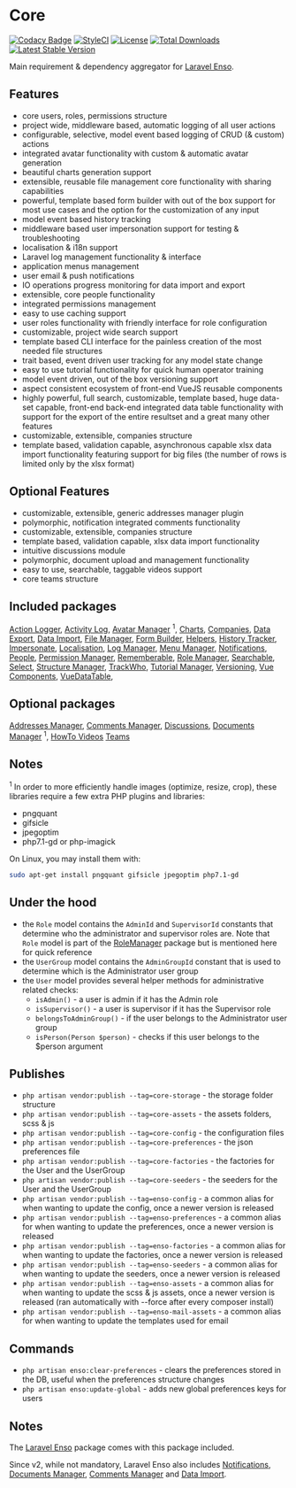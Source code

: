 # Core

[![Codacy Badge](https://api.codacy.com/project/badge/Grade/ba5e8fe6e1dc427590d9bad7721ca037)](https://www.codacy.com/app/laravel-enso/Core?utm_source=github.com&amp;utm_medium=referral&amp;utm_content=laravel-enso/Core&amp;utm_campaign=Badge_Grade)
[![StyleCI](https://styleci.io/repos/85807594/shield?branch=master)](https://styleci.io/repos/85807594)
[![License](https://poser.pugx.org/laravel-enso/core/license)](https://packagist.org/packages/laravel-enso/core)
[![Total Downloads](https://poser.pugx.org/laravel-enso/core/downloads)](https://packagist.org/packages/laravel-enso/core)
[![Latest Stable Version](https://poser.pugx.org/laravel-enso/core/version)](https://packagist.org/packages/laravel-enso/core)

Main requirement & dependency aggregator for [Laravel Enso](https://github.com/laravel-enso/Enso).

## Features
- core users, roles, permissions structure
- project wide, middleware based, automatic logging of all user actions
- configurable, selective, model event based logging of CRUD (& custom) actions
- integrated avatar functionality with custom & automatic avatar generation
- beautiful charts generation support
- extensible, reusable file management core functionality with sharing capabilities
- powerful, template based form builder with out of the box support for most use cases
and the option for the customization of any input
- model event based history tracking
- middleware based user impersonation support for testing & troubleshooting
- localisation & i18n support
- Laravel log management functionality & interface
- application menus management
- user email & push notifications
- IO operations progress monitoring for data import and export
- extensible, core people functionality
- integrated permissions management
- easy to use caching support
- user roles functionality with friendly interface for role configuration
- customizable, project wide search support
- template based CLI interface for the painless creation of the most needed file structures
- trait based, event driven user tracking for any model state change
- easy to use tutorial functionality for quick human operator training
- model event driven, out of the box versioning support
- aspect consistent ecosystem of front-end VueJS reusable components
- highly powerful, full search, customizable, template based, huge data-set capable, 
front-end back-end integrated data table functionality with support for the export of the entire resultset 
and a great many other features
- customizable, extensible, companies structure
- template based, validation capable, asynchronous capable xlsx data import functionality featuring support for big files 
(the number of rows is limited only by the xlsx format)
 
## Optional Features
- customizable, extensible, generic addresses manager plugin
- polymorphic, notification integrated comments functionality
- customizable, extensible, companies structure
- template based, validation capable, xlsx data import functionality
- intuitive discussions module
- polymorphic, document upload and management functionality
- easy to use, searchable, taggable videos support
- core teams structure  

## Included packages

[Action Logger](https://github.com/laravel-enso/ActionLogger), 
[Activity Log](https://github.com/laravel-enso/ActivityLog), 
[Avatar Manager](https://github.com/laravel-enso/AvatarManager) <sup>1</sup>, 
[Charts](https://github.com/laravel-enso/Charts), 
[Companies](https://github.com/laravel-enso/Companies),
[Data Export](https://github.com/laravel-enso/DataExport),
[Data Import](https://github.com/laravel-enso/DataImport), 
[File Manager](https://github.com/laravel-enso/FileManager), 
[Form Builder](https://github.com/laravel-enso/FormBuilder), 
[Helpers](https://github.com/laravel-enso/Helpers), 
[History Tracker](https://github.com/laravel-enso/HistoryTracker),
[Impersonate](https://github.com/laravel-enso/Impersonate), 
[Localisation](https://github.com/laravel-enso/Localisation), 
[Log Manager](https://github.com/laravel-enso/LogManager), 
[Menu Manager](https://github.com/laravel-enso/MenuManager),
[Notifications](https://github.com/laravel-enso/Notifications), 
[People](https://github.com/laravel-enso/People), 
[Permission Manager](https://github.com/laravel-enso/PermissionManager), 
[Rememberable](https://github.com/laravel-enso/Rememberable), 
[Role Manager](https://github.com/laravel-enso/RoleManager), 
[Searchable](https://github.com/laravel-enso/Searchable), 
[Select](https://github.com/laravel-enso/Select), 
[Structure Manager](https://github.com/laravel-enso/StructureManager), 
[TrackWho](https://github.com/laravel-enso/TrackWho), 
[Tutorial Manager](https://github.com/laravel-enso/TutorialManager), 
[Versioning](https://github.com/laravel-enso/Versioning), 
[Vue Components](https://github.com/laravel-enso/VueComponents), 
[VueDataTable](https://github.com/laravel-enso/VueDataTable), 

## Optional packages

[Addresses Manager](https://github.com/laravel-enso/AddressesManager), 
[Comments Manager](https://github.com/laravel-enso/CommentsManager),
[Discussions](https://github.com/laravel-enso/Discussions), 
[Documents Manager](https://github.com/laravel-enso/DocumentsManager) <sup>1</sup>, 
[HowTo Videos](https://github.com/laravel-enso/HowToVideos)
[Teams](https://github.com/laravel-enso/Teams)


## Notes

<sup>1</sup> In order to more efficiently handle images (optimize, resize, crop), these libraries require a few extra PHP plugins and libraries:
- pngquant
- gifsicle
- jpegoptim
- php7.1-gd or php-imagick

On Linux, you may install them with: 
```bash
sudo apt-get install pngquant gifsicle jpegoptim php7.1-gd
```

## Under the hood
- the `Role` model contains the `AdminId` and `SupervisorId` constants that determine who 
the administrator and supervisor roles are. Note that `Role` model is part of the 
[RoleManager](https://github.com/laravel-enso/RoleManager) package but is mentioned here for quick reference  
- the `UserGroup` model contains the `AdminGroupId` constant that is used to determine which is the Administrator
user group
- the `User` model provides several helper methods for administrative related checks:
    * `isAdmin()` - a user is admin if it has the Admin role
    * `isSupervisor()` - a user is supervisor if it has the Supervisor role
    * `belongsToAdminGroup()` - if the user belongs to the Administrator user group
    * `isPerson(Person $person)` - checks if this user belongs to the $person argument

## Publishes

- `php artisan vendor:publish --tag=core-storage` - the storage folder structure
- `php artisan vendor:publish --tag=core-assets` - the assets folders, scss & js
- `php artisan vendor:publish --tag=core-config` - the configuration files
- `php artisan vendor:publish --tag=core-preferences` - the json preferences file
- `php artisan vendor:publish --tag=core-factories` - the factories for the User and the UserGroup
- `php artisan vendor:publish --tag=core-seeders` - the seeders for the User and the UserGroup
- `php artisan vendor:publish --tag=enso-config` - a common alias for when wanting to update the config,
once a newer version is released
- `php artisan vendor:publish --tag=enso-preferences` - a common alias for when wanting to update the preferences,
once a newer version is released
- `php artisan vendor:publish --tag=enso-factories` - a common alias for when wanting to update the factories,
once a newer version is released
- `php artisan vendor:publish --tag=enso-seeders` - a common alias for when wanting to update the seeders,
once a newer version is released
- `php artisan vendor:publish --tag=enso-assets` - a common alias for when wanting to update the scss & js assets,
once a newer version is released (ran automatically with --force after every composer install)
- `php artisan vendor:publish --tag=enso-mail-assets` - a common alias for when wanting to update the templates 
used for email

## Commands
- `php artisan enso:clear-preferences` - clears the preferences stored in the DB, 
useful when the preferences structure changes  
- `php artisan enso:update-global` - adds new global preferences keys for users

## Notes

The [Laravel Enso](https://github.com/laravel-enso/Enso) package comes with this package included.

Since v2, while not mandatory, Laravel Enso also includes 
[Notifications](https://github.com/laravel-enso/Notifications), 
[Documents Manager](https://github.com/laravel-enso/DocumentsManager), 
[Comments Manager](https://github.com/laravel-enso/CommentsManager) 
and [Data Import](https://github.com/laravel-enso/DataImport).

